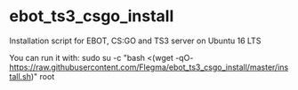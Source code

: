 # ebot_ts3_csgo_install
Installation script for EBOT, CS:GO and TS3 server on Ubuntu 16 LTS

You can run it with: 
sudo su -c "bash <(wget -qO- https://raw.githubusercontent.com/Flegma/ebot_ts3_csgo_install/master/install.sh)" root

